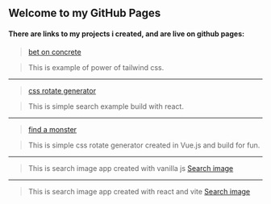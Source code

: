 ## Welcome to my GitHub Pages

#### There are links to my projects i created, and are live on github pages:

> [bet on concrete](https://patrycjusznowaczyk.github.io/bet_on_concrete/)

> This is example of power of tailwind css.

   ---
> [css rotate generator](https://patrycjusznowaczyk.github.io/vue_generate_rotate/)

> This is simple search example build with react. 
   
   ---
> [find a monster](https://patrycjusznowaczyk.github.io/react_find_your_monster/)

> This is simple css rotate generator created in Vue.js and build for fun.
   
   ---
> This is search image app created with vanilla js
> [Search image](https://patrycjusznowaczyk.github.io/unsplash-vanilla-js/)

   ---
> This is search image app created with react and vite
> [Search image](https://patrycjusznowaczyk.github.io/unsplash-react/)
